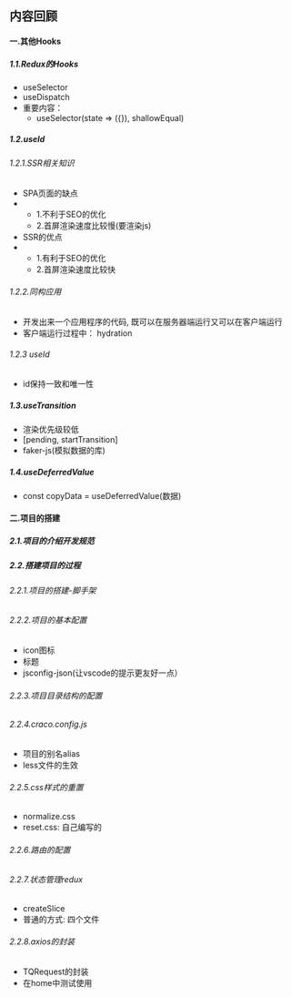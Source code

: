## 内容回顾

#### 一.其他Hooks

##### 1.1.Redux的Hooks

- useSelector
- useDispatch
- 重要内容：
  - useSelector(state => ({}), shallowEqual)

##### 1.2.useId

###### 1.2.1.SSR相关知识

- SPA页面的缺点
- - 1.不利于SEO的优化
  - 2.首屏渲染速度比较慢(要渲染js)
- SSR的优点
- - 1.有利于SEO的优化
  - 2.首屏渲染速度比较快

###### 1.2.2.同构应用

- 开发出来一个应用程序的代码, 既可以在服务器端运行又可以在客户端运行
- 客户端运行过程中： hydration

###### 1.2.3 useId

- id保持一致和唯一性



##### 1.3.useTransition

- 渲染优先级较低
- [pending, startTransition]
- faker-js(模拟数据的库)



##### 1.4.useDeferredValue

- const copyData = useDeferredValue(数据)



#### 二.项目的搭建

##### 2.1.项目的介绍开发规范



##### 2.2.搭建项目的过程

###### 2.2.1.项目的搭建-脚手架

###### 2.2.2.项目的基本配置

- icon图标
- 标题
- jsconfig-json(让vscode的提示更友好一点）

###### 2.2.3.项目目录结构的配置

###### 2.2.4.craco.config.js

- 项目的别名alias
- less文件的生效

###### 2.2.5.css样式的重置

- normalize.css
- reset.css: 自己编写的

###### 2.2.6.路由的配置

###### 2.2.7.状态管理redux

- createSlice
- 普通的方式: 四个文件

###### 2.2.8.axios的封装

- TQRequest的封装
- 在home中测试使用

